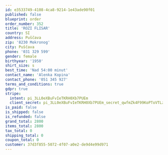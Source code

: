 ```yaml
---
id: e3533749-4108-4ca8-9214-1e43ade90f01
published: false
blueprint: order
order_number: 352
title: 'ROZI FLISAR'
country: SI
address: Puščava
zip: '8230 Mokronog'
city: Puščava
phone: '031 329 599'
gender: female
birthyear: '1950'
shirt_size: s
best_time: 'Nad 54:00 minut'
contact_name: 'Alenka Kopina'
contact_phone: '051 345 927'
terms_and_conditions: true
gdpr: true
stripe:
  intent: pi_3LL0eXBuFvIeTKRH0Xb7PUEm
  client_secret: pi_3LL0eXBuFvIeTKRH0Xb7PUEm_secret_qwfmZk4F99KoPToVTLz3veTCB
is_paid: false
is_shipped: false
is_refunded: false
grand_total: 2800
items_total: 2800
tax_total: 0
shipping_total: 0
coupon_total: 0
customer: 37d3f855-5072-4f07-a0e2-de9d4e99d971
---
```

